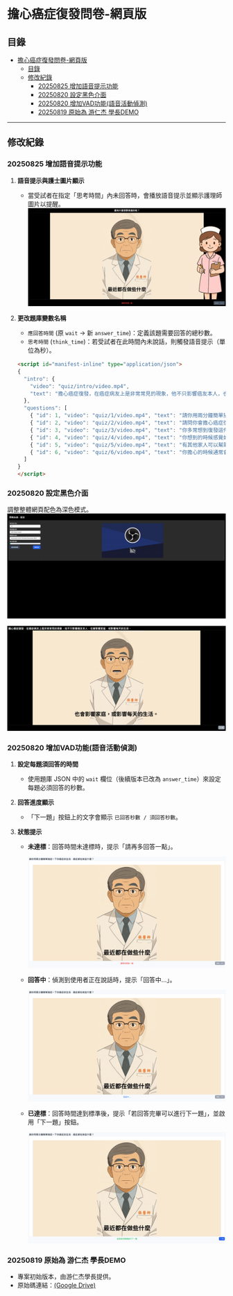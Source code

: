 # 擔心癌症復發問卷-網頁版

## 目錄

- [擔心癌症復發問卷-網頁版](#擔心癌症復發問卷-網頁版)
  - [目錄](#目錄)
  - [修改紀錄](#修改紀錄)
    - [20250825 增加語音提示功能](#20250825-增加語音提示功能)
    - [20250820 設定黑色介面](#20250820-設定黑色介面)
    - [20250820 增加VAD功能(語音活動偵測)](#20250820-增加vad功能語音活動偵測)
    - [20250819 原始為 游仁杰 學長DEMO](#20250819-原始為-游仁杰-學長demo)

-----

## 修改紀錄

### 20250825 增加語音提示功能

1. **語音提示與護士圖片顯示**

      - 當受試者在指定「思考時間」內未回答時，會播放語音提示並顯示護理師圖片以提醒。
![image](https://github.com/HankLiu5110/audio_form-web_version/blob/master/image/add_voice_prompt_function.png)

2. **更改題庫變數名稱**

      - `應回答時間` (原 `wait` -\> 新 `answer_time`)：定義該題需要回答的總秒數。
      - `思考時間` (`think_time`)：若受試者在此時間內未說話，則觸發語音提示（單位為秒）。

    <!-- end list -->

    ```html
    <script id="manifest-inline" type="application/json">
    {
      "intro": {
        "video": "quiz/intro/video.mp4",
        "text": "擔心癌症復發，在癌症病友上是非常常見的現象，他不只影響癌友本人，也會影響家庭，或影響每天的生活。"
      },
      "questions": [
        { "id": 1, "video": "quiz/1/video.mp4", "text": "請你用兩分鐘簡單描述一下你最近的生活，最近都在做些什麼？", "answer_time": 5 ,"think_time": 10},
        { "id": 2, "video": "quiz/2/video.mp4", "text": "請問你會擔心癌症復發嗎？一分不會、十分非常嚴重，你覺得你有幾分？", "answer_time": 5 ,"think_time": 10},
        { "id": 3, "video": "quiz/3/video.mp4", "text": "你多常想到復發這件事？", "answer_time": 5 ,"think_time": 10},
        { "id": 4, "video": "quiz/4/video.mp4", "text": "你想到的時候感覺如何？想到時會影響日常生活嗎？生活中有哪些狀況會讓你擔心？", "answer_time": 5 ,"think_time": 10},
        { "id": 5, "video": "quiz/5/video.mp4", "text": "有其他家人可以幫助你嗎？有其他人可以幫助你嗎？醫療團隊可以如何幫助你呢？你希望醫療團隊可以提供哪些幫忙？", "answer_time": 5 ,"think_time": 10},
        { "id": 6, "video": "quiz/6/video.mp4", "text": "你擔心的時候通常會如何處理？通常怎麼做對你有幫助，或哪些是沒有幫助？", "answer_time": 5 ,"think_time": 10}
      ]
    }
    </script>
    ```

### 20250820 設定黑色介面

調整整體網頁配色為深色模式。
![image](https://github.com/HankLiu5110/audio_form-web_version/blob/master/image/change-to-dark-mode_setting_page.png)

![image](https://github.com/HankLiu5110/audio_form-web_version/blob/master/image/change-to-dark-mode_question_page.png)

### 20250820 增加VAD功能(語音活動偵測)

1. **設定每題須回答的時間**

      - 使用題庫 JSON 中的 `wait` 欄位（後續版本已改為 `answer_time`）來設定每題必須回答的秒數。

2. **回答進度顯示**

      - 「下一題」按鈕上的文字會顯示 `已回答秒數 / 須回答秒數`。

3. **狀態提示**

      - **未達標**：回答時間未達標時，提示「請再多回答一點」。

        ![image](https://github.com/HankLiu5110/audio_form-web_version/blob/master/image/%E8%AB%8B%E5%86%8D%E5%9B%9E%E7%AD%94%E4%B8%80%E9%BB%9E.png)

      - **回答中**：偵測到使用者正在說話時，提示「回答中...」。

        ![image](https://github.com/HankLiu5110/audio_form-web_version/blob/master/image/%E5%9B%9E%E7%AD%94%E4%B8%AD.png)

      - **已達標**：回答時間達到標準後，提示「若回答完畢可以進行下一題」，並啟用「下一題」按鈕。

        ![image](https://github.com/HankLiu5110/audio_form-web_version/blob/master/image/%E8%8B%A5%E5%9B%9E%E7%AD%94%E5%AE%8C%E7%95%A2%E5%8F%AF%E4%BB%A5%E9%80%B2%E8%A1%8C%E4%B8%8B%E4%B8%80%E9%A1%8C.png)

### 20250819 原始為 游仁杰 學長DEMO

- 專案初始版本，由游仁杰學長提供。
- 原始碼連結：[(Google Drive)](https://drive.google.com/file/d/1Vf-h6VXhsC2G-Ob-N52I24AiJyYoxLzG/view?usp=drivesdk)